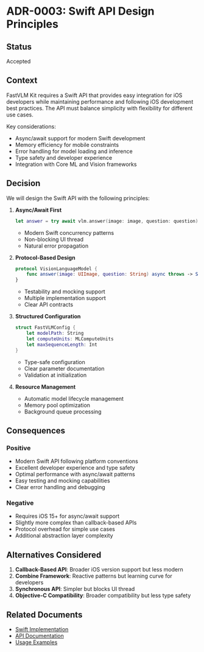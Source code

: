 # ADR-0003: Swift API Design Principles

## Status
Accepted

## Context

FastVLM Kit requires a Swift API that provides easy integration for iOS developers while maintaining performance and following iOS development best practices. The API must balance simplicity with flexibility for different use cases.

Key considerations:
- Async/await support for modern Swift development
- Memory efficiency for mobile constraints
- Error handling for model loading and inference
- Type safety and developer experience
- Integration with Core ML and Vision frameworks

## Decision

We will design the Swift API with the following principles:

1. **Async/Await First**
   ```swift
   let answer = try await vlm.answer(image: image, question: question)
   ```
   - Modern Swift concurrency patterns
   - Non-blocking UI thread
   - Natural error propagation

2. **Protocol-Based Design**
   ```swift
   protocol VisionLanguageModel {
       func answer(image: UIImage, question: String) async throws -> String
   }
   ```
   - Testability and mocking support
   - Multiple implementation support
   - Clear API contracts

3. **Structured Configuration**
   ```swift
   struct FastVLMConfig {
       let modelPath: String
       let computeUnits: MLComputeUnits
       let maxSequenceLength: Int
   }
   ```
   - Type-safe configuration
   - Clear parameter documentation
   - Validation at initialization

4. **Resource Management**
   - Automatic model lifecycle management
   - Memory pool optimization
   - Background queue processing

## Consequences

### Positive
- Modern Swift API following platform conventions
- Excellent developer experience and type safety
- Optimal performance with async/await patterns
- Easy testing and mocking capabilities
- Clear error handling and debugging

### Negative
- Requires iOS 15+ for async/await support
- Slightly more complex than callback-based APIs
- Protocol overhead for simple use cases
- Additional abstraction layer complexity

## Alternatives Considered

1. **Callback-Based API**: Broader iOS version support but less modern
2. **Combine Framework**: Reactive patterns but learning curve for developers
3. **Synchronous API**: Simpler but blocks UI thread
4. **Objective-C Compatibility**: Broader compatibility but less type safety

## Related Documents
- [Swift Implementation](../../ios/Sources/FastVLMKit/FastVLM.swift)
- [API Documentation](../api/api-documentation.md)
- [Usage Examples](../../README.md#swift-integration)